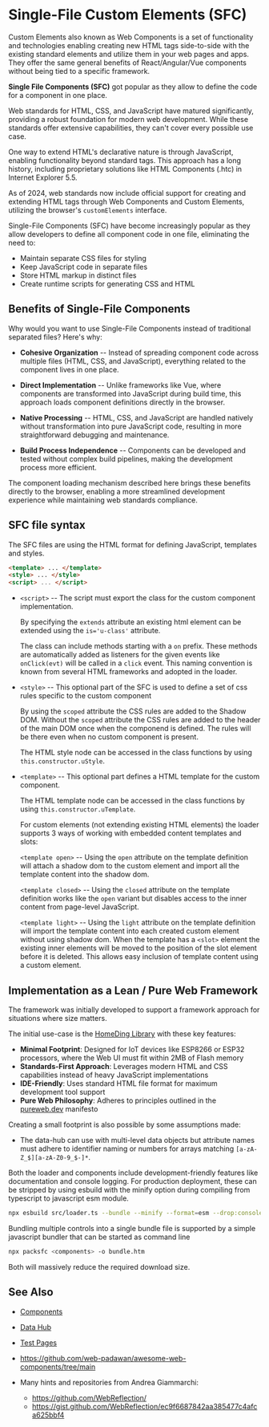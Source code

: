 # Single-File Custom Elements (SFC)

Custom Elements also known as Web Components is a set of functionality and technologies enabling creating new HTML tags
side-to-side with the existing standard elements and utilize them in your web pages and apps.  They offer the same
general benefits of React/Angular/Vue components without being tied to a specific framework.

**Single File Components (SFC)** got popular as they allow to define the code for a component in one place.

Web standards for HTML, CSS, and JavaScript have matured significantly, providing a robust foundation for modern web
development.  While these standards offer extensive capabilities, they can't cover every possible use case.

One way to extend HTML's declarative nature is through JavaScript, enabling functionality beyond standard tags.  This
approach has a long history, including proprietary solutions like HTML Components (.htc) in Internet Explorer 5.5.

As of 2024, web standards now include official support for creating and extending HTML tags through Web Components and
Custom Elements, utilizing the browser's `customElements` interface.

Single-File Components (SFC) have become increasingly popular as they allow developers to define all component code in
one file, eliminating the need to:

* Maintain separate CSS files for styling
* Keep JavaScript code in separate files
* Store HTML markup in distinct files
* Create runtime scripts for generating CSS and HTML


## Benefits of Single-File Components

Why would you want to use Single-File Components instead of traditional separated files? Here's why:

* **Cohesive Organization** -- Instead of spreading component code across multiple files (HTML, CSS, and JavaScript),
  everything related to the component lives in one place.

* **Direct Implementation** -- Unlike frameworks like Vue, where components are transformed into JavaScript during build
  time, this approach loads component definitions directly in the browser.

* **Native Processing** -- HTML, CSS, and JavaScript are handled natively without transformation into pure JavaScript
  code, resulting in more straightforward debugging and maintenance.

* **Build Process Independence** -- Components can be developed and tested without complex build pipelines, making the
  development process more efficient.

The component loading mechanism described here brings these benefits directly to the browser, enabling a more
streamlined development experience while maintaining web standards compliance.


## SFC file syntax

The SFC files are using the HTML format for defining JavaScript, templates and styles.

``` html
<template> ... </template>
<style> ... </style>
<script> ... </script>
```

* `<script>` -- The script must export the class for the custom component implementation.

  By specifying the `extends` attribute an existing html element can be extended using the `is='u-class'` attribute.

  The class can include methods starting with a `on` prefix.  These methods are automatically added as listeners for the
  given events like `onClick(evt)` will be called in a `click` event.  This naming convention is known from several HTML
  frameworks and adopted in the loader.

* `<style>` -- This optional part of the SFC is used to define a set of css rules specific to the custom component

  By using the `scoped` attribute the CSS rules are added to the Shadow DOM.  Without the `scoped` attribute the CSS
  rules are added to the header of the main DOM once when the componend is defined.  The rules will be there even when
  no custom component is present.

  The HTML style node can be accessed in the class functions by using `this.constructor.uStyle`.

* `<template>` -- This optional part defines a HTML template for the custom component.

  The HTML template node can be accessed in the class functions by using `this.constructor.uTemplate`.

  For custom elements (not extending existing HTML elements) the loader supports 3 ways of working with embedded content
  templates and slots:

  `<template open>` -- Using the `open` attribute on the template definition will attach a shadow dom to the custom
  element and import all the template content into the shadow dom.

  `<template closed>` -- Using the `closed` attribute on the template definition works like the `open` variant but
  disables access to the inner content from page-level JavaScript.

  `<template light>` -- Using the `light` attribute on the template definition will import the template content into
  each created custom element without using shadow dom.  When the template has a `<slot>` element the existing inner
  elements will be moved to the position of the slot element before it is deleted.  This allows easy inclusion of
  template content using a custom element.


## Implementation as a Lean / Pure Web Framework

The framework was initially developed to support a framework approach for situations where size matters.

The initial use-case is the [HomeDing Library](https://homeding.github.io/) with these key features:

* **Minimal Footprint**: Designed for IoT devices like ESP8266 or ESP32 processors, where the Web UI must fit within 2MB of Flash memory
* **Standards-First Approach**: Leverages modern HTML and CSS capabilities instead of heavy JavaScript implementations
* **IDE-Friendly**: Uses standard HTML file format for maximum development tool support
* **Pure Web Philosophy**: Adheres to principles outlined in the [pureweb.dev](https://pureweb.dev/manifesto) manifesto

Creating a small footprint is also possible by some assumptions made:

* The data-hub can use with multi-level data objects but attribute names must adhere to identifier naming or numbers for
  arrays matching `[a-zA-Z_$][a-zA-Z0-9_$-]*`.



Both the loader and components include development-friendly features like documentation and console logging.  For
production deployment, these can be stripped by using esbuild with the minify option during compiling from typescript to
javascript esm module.

```bash
npx esbuild src/loader.ts --bundle --minify --format=esm --drop:console --outfile=loader.js
```

Bundling multiple controls into a single bundle file is supported by a simple javascript bundler that can be started as
command line

```bash
npx packsfc <components> -o bundle.htm
```

Both will massively reduce the required download size.


## See Also

* [Components](doc/index.md)
* [Data Hub](doc/data-hub.md)
* [Test Pages](test/index.htm)

* <https://github.com/web-padawan/awesome-web-components/tree/main>
* Many hints and repositories from Andrea Giammarchi:
  * <https://github.com/WebReflection/>
  * <https://gist.github.com/WebReflection/ec9f6687842aa385477c4afca625bbf4>





